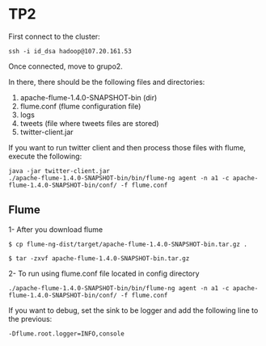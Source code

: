# TP2

First connect to the cluster:

`ssh -i id_dsa hadoop@107.20.161.53`

Once connected, move to grupo2.

In there, there should be the following files and directories:

1. apache-flume-1.4.0-SNAPSHOT-bin (dir)
2. flume.conf (flume configuration file)
3. logs
4. tweets (file where tweets files are stored)
5. twitter-client.jar

If you want to run twitter client and then process those files with flume, execute the following:

```
java -jar twitter-client.jar
./apache-flume-1.4.0-SNAPSHOT-bin/bin/flume-ng agent -n a1 -c apache-flume-1.4.0-SNAPSHOT-bin/conf/ -f flume.conf
```

## Flume

1- After you download flume

```
$ cp flume-ng-dist/target/apache-flume-1.4.0-SNAPSHOT-bin.tar.gz .

$ tar -zxvf apache-flume-1.4.0-SNAPSHOT-bin.tar.gz
```
2- To run using flume.conf file located in config directory

```
./apache-flume-1.4.0-SNAPSHOT-bin/bin/flume-ng agent -n a1 -c apache-flume-1.4.0-SNAPSHOT-bin/conf/ -f flume.conf
```

If you want to debug, set the sink to be logger and add the following line to the previous:
```
-Dflume.root.logger=INFO,console
```
